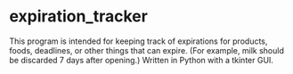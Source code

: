 # expiration_tracker
This program is intended for keeping track of expirations for products, foods, deadlines, or other things that can expire.  (For example, milk should be discarded 7 days after opening.)  Written in Python with a tkinter GUI.
